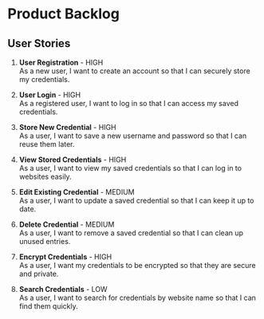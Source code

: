 # Product Backlog

## User Stories

1. **User Registration** - HIGH  
   As a new user, I want to create an account so that I can securely store my credentials.

2. **User Login** - HIGH  
   As a registered user, I want to log in so that I can access my saved credentials.

3. **Store New Credential** - HIGH  
   As a user, I want to save a new username and password so that I can reuse them later.

4. **View Stored Credentials** - HIGH  
   As a user, I want to view my saved credentials so that I can log in to websites easily.

5. **Edit Existing Credential** - MEDIUM  
   As a user, I want to update a saved credential so that I can keep it up to date.

6. **Delete Credential** - MEDIUM  
   As a user, I want to remove a saved credential so that I can clean up unused entries.

7. **Encrypt Credentials** - HIGH  
   As a user, I want my credentials to be encrypted so that they are secure and private.

8. **Search Credentials** - LOW  
   As a user, I want to search for credentials by website name so that I can find them quickly.
